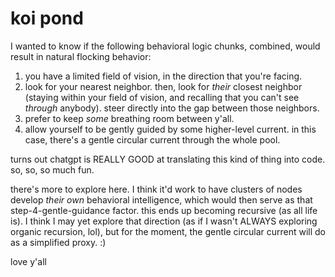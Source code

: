# koi pond

I wanted to know if the following behavioral logic chunks, combined, would result in natural flocking behavior:

1. you have a limited field of vision, in the direction that you're facing.
2. look for your nearest neighbor. then, look for _their_ closest neighbor (staying within your field of vision, and recalling that you can't see _through_ anybody). steer directly into the gap between those neighbors.
3. prefer to keep _some_ breathing room between y'all.
4. allow yourself to be gently guided by some higher-level current. in this case, there's a gentle circular current through the whole pool.

turns out chatgpt is REALLY GOOD at translating this kind of thing into code. so, so, so much fun.

there's more to explore here. I think it'd work to have clusters of nodes develop _their own_ behavioral intelligence, which would then serve as that step-4-gentle-guidance factor. this ends up becoming recursive (as all life is). I think I may yet explore that direction (as if I wasn't ALWAYS exploring organic recursion, lol), but for the moment, the gentle circular current will do as a simplified proxy. :)

love y'all
